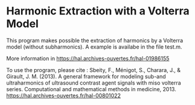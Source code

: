 # Harmonic Extraction with a Volterra Model 

This program makes possible the extraction of harmonics by a Volterra model (without subharmonics). A example is availabe in the file test.m. 

More information in https://hal.archives-ouvertes.fr/hal-01986155

To use the program, please cite :
Sbeity, F., Ménigot, S., Charara, J., & Girault, J. M. (2013). A general framework for modeling sub-and ultraharmonics of ultrasound contrast agent signals with miso volterra series. Computational and mathematical methods in medicine, 2013. https://hal.archives-ouvertes.fr/hal-00801022
